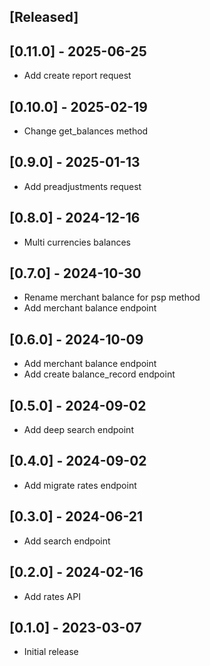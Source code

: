 ## [Released]

## [0.11.0] - 2025-06-25

- Add create report request

## [0.10.0] - 2025-02-19

- Change get_balances method

## [0.9.0] - 2025-01-13

- Add preadjustments request

## [0.8.0] - 2024-12-16

- Multi currencies balances

## [0.7.0] - 2024-10-30

- Rename merchant balance for psp method
- Add merchant balance endpoint

## [0.6.0] - 2024-10-09

- Add merchant balance endpoint
- Add create balance_record endpoint

## [0.5.0] - 2024-09-02

- Add deep search endpoint

## [0.4.0] - 2024-09-02

- Add migrate rates endpoint

## [0.3.0] - 2024-06-21

- Add search endpoint

## [0.2.0] - 2024-02-16

- Add rates API

## [0.1.0] - 2023-03-07

- Initial release
